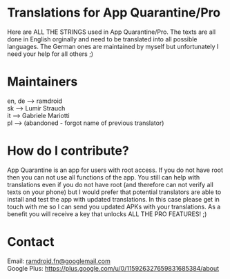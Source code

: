 Translations for App Quarantine/Pro
===================================

Here are ALL THE STRINGS used in App Quarantine/Pro. The texts are all done in English orginally and need to be translated into all possible languages. The German ones are maintained by myself but unfortunately I need your help for all others ;)



Maintainers
===========

en, de --> ramdroid<br>
sk --> Lumir Strauch<br>
it --> Gabriele Mariotti<br>
pl --> (abandoned - forgot name of previous translator)<br>



How do I contribute?
====================

App Quarantine is an app for users with root access. If you do not have root then you can not use all functions of the app. You still can help with translations even if you do not have root (and therefore can not verify all texts on your phone) but I would prefer that potential translators are able to install and test the app with updated translations. In this case please get in touch with me so I can send you updated APKs with your translations. As a benefit you will receive a key that unlocks ALL THE PRO FEATURES! ;)


Contact 
=======

Email: ramdroid.fn@googlemail.com<br>
Google Plus: https://plus.google.com/u/0/115926327659831685384/about<br>
